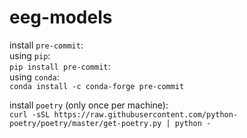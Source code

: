 # eeg-models

install `pre-commit`:\
using `pip`:\
`pip install pre-commit`:\
using `conda`:\
`conda install -c conda-forge pre-commit`

install `poetry` (only once per machine):\
   `curl -sSL https://raw.githubusercontent.com/python-poetry/poetry/master/get-poetry.py | python -`
